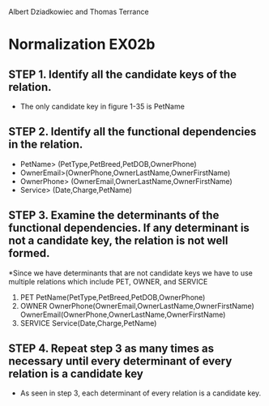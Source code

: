 Albert Dziadkowiec and Thomas Terrance
# Normalization EX02b

## STEP 1. Identify all the candidate keys of the relation. 
* The only candidate key in figure 1-35 is PetName

## STEP 2. Identify all the functional dependencies in the relation.
* PetName> (PetType,PetBreed,PetDOB,OwnerPhone)
* OwnerEmail>(OwnerPhone,OwnerLastName,OwnerFirstName)
* OwnerPhone> (OwnerEmail,OwnerLastName,OwnerFirstName)
* Service> (Date,Charge,PetName)


## STEP 3. Examine the determinants of the functional dependencies. If any determinant is not a candidate key, the relation is not well formed.
*Since we have determinants that are not candidate keys we have to use multiple relations which include PET, OWNER, and SERVICE

1. PET
PetName(PetType,PetBreed,PetDOB,OwnerPhone)
1. OWNER
OwnerPhone(OwnerEmail,OwnerLastName,OwnerFirstName)
OwnerEmail(OwnerPhone,OwnerLastName,OwnerFirstName)
1. SERVICE
Service(Date,Charge,PetName)


## STEP 4. Repeat step 3 as many times as necessary until every determinant of every relation is a candidate key
* As seen in step 3, each determinant of every relation is a candidate key.
